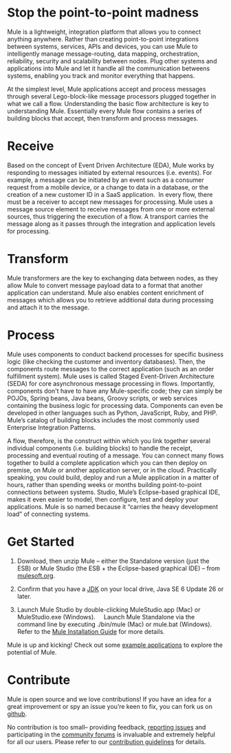 Stop the point-to-point madness
===============================
Mule is a lightweight, integration platform that allows you to connect anything anywhere. Rather than creating point-to-point integrations between systems, services, APIs and devices, you can use Mule to intelligently manage message-routing, data mapping, orchestration, reliability, security and scalability between nodes. Plug other systems and applications into Mule and let it handle all the communication betweens systems, enabling you track and monitor everything that happens. 

At the simplest level, Mule applications accept and process messages through several Lego-block-like message processors plugged together in what we call a flow. Understanding the basic flow architecture is key to understanding Mule. Essentially every Mule flow contains a series of building blocks that accept, then transform and process messages. 

Receive
=======
Based on the concept of Event Driven Architecture (EDA), Mule works by responding to messages initiated by external resources (i.e. events). For example, a message can be initiated by an event such as a consumer request from a mobile device, or a change to data in a database, or the creation of a new customer ID in a SaaS application. 
 In every flow, there must be a receiver to accept new messages for processing. Mule uses a message source element to receive messages from one or more external sources, thus triggering the execution of a flow. A transport carries the message along as it passes through the integration and application levels for processing.

Transform
=========
Mule transformers are the key to exchanging data between nodes, as they allow Mule to convert message payload data to a format that another application can understand. Mule also enables content enrichment of messages which allows you to retrieve additional data during processing and attach it to the message.

Process
=======
Mule uses components to conduct backend processes for specific business logic (like checking the customer and inventory databases). Then, the components route messages to the correct application (such as an order fulfillment system). Mule uses is called Staged Event-Driven Architecture (SEDA) for core asynchronous message processing in flows. Importantly, components don't have to have any Mule-specific code; they can simply be POJOs, Spring beans, Java beans, Groovy scripts, or web services containing the business logic for processing data. Components can even be developed in other languages such as Python, JavaScript, Ruby, and PHP. Mule’s catalog of building blocks includes the most commonly used Enterprise Integration Patterns.

A flow, therefore, is the construct within which you link together several individual components (i.e. building blocks) to handle the receipt, processing and eventual routing of a message. You can connect many flows together to build a complete application which you can then deploy on premise, on Mule or another application server, or in the cloud. Practically speaking, you could build, deploy and run a Mule application in a matter of hours, rather than spending weeks or months building point-to-point connections between systems. Studio, Mule’s Eclipse-based graphical IDE, makes it even easier to model, then configure, test and deploy your applications. Mule is so named because it “carries the heavy development load” of connecting systems.

Get Started
===========

1. Download, then unzip Mule – either the Standalone version (just the ESB) or Mule Studio (the ESB + the Eclipse-based graphical IDE) – from [mulesoft.org](http://www.mulesoft.org).

1. Confirm that you have a [JDK](http://www.oracle.com/technetwork/java/javase/downloads/index.html) on your local drive, Java SE 6 Update 26 or later.

1. Launch Mule Studio by double-clicking MuleStudio.app (Mac) or MuleStudio.exe (Windows).  
     Launch Mule Standalone via the command line by executing ./bin/mule (Mac) or mule.bat (Windows). 
     Refer to the [Mule Installation Guide](http://www.mulesoft.org/documentation/display/current/Downloading+and+Launching+Mule+ESB) for more details. 

Mule is up and kicking! Check out some [example applications](http://www.mulesoft.org/documentation/display/current/Mule+Examples) to explore the potential of Mule.


Contribute
==========
Mule is open source and we love contributions! If you have an idea for a great improvement or spy an issue you’re keen to fix, you can fork us on [github](https://github.com/mulesoft/mule).

No contribution is too small– providing feedback, [reporting issues](http://www.mulesoft.org/jira/browse/MULE) and participating in the [community forums](http://forum.mulesoft.org/mulesoft) is invaluable and extremely helpful for all our users. Please refer to our [contribution guidelines](CONTRIBUTE.md) for details.




